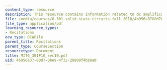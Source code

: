 ```yaml
---
content_type: resource
description: This resource contains information related to dc amplification.
file: /media/courses/6-301-solid-state-circuits-fall-2010/4b956a3780d70be94f3229808f4bb9a0_MIT6_301F10_rec10.pdf
file_type: application/pdf
learning_resource_types:
- Recitations
ocw_type: OCWFile
parent_title: Recitations
parent_type: CourseSection
resourcetype: Document
title: MIT6_301F10_rec10.pdf
uid: 4b956a37-80d7-0be9-4f32-29808f4bb9a0
---
```

